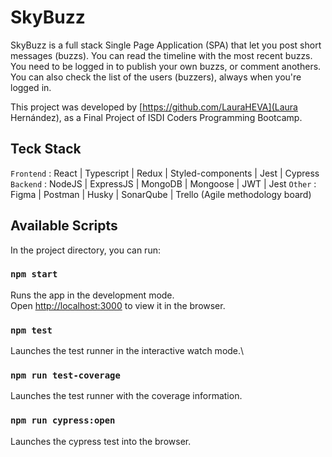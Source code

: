# SkyBuzz

SkyBuzz is a full stack Single Page Application (SPA) that let you post short messages (buzzs).
You can read the timeline with the most recent buzzs.
You need to be logged in to publish your own buzzs, or comment anothers.
You can also check the list of the users (buzzers), always when you're logged in.

This project was developed by [https://github.com/LauraHEVA](Laura Hernández), as a Final Project of ISDI Coders Programming Bootcamp.

## Teck Stack

`Frontend` : React | Typescript | Redux | Styled-components | Jest | Cypress
`Backend` : NodeJS | ExpressJS | MongoDB | Mongoose | JWT | Jest
`Other` : Figma | Postman | Husky | SonarQube | Trello (Agile methodology board)

## Available Scripts

In the project directory, you can run:

### `npm start`

Runs the app in the development mode.\
Open [http://localhost:3000](http://localhost:3000) to view it in the browser.

### `npm test`

Launches the test runner in the interactive watch mode.\

### `npm run test-coverage`

Launches the test runner with the coverage information.

### `npm run cypress:open`

Launches the cypress test into the browser.
